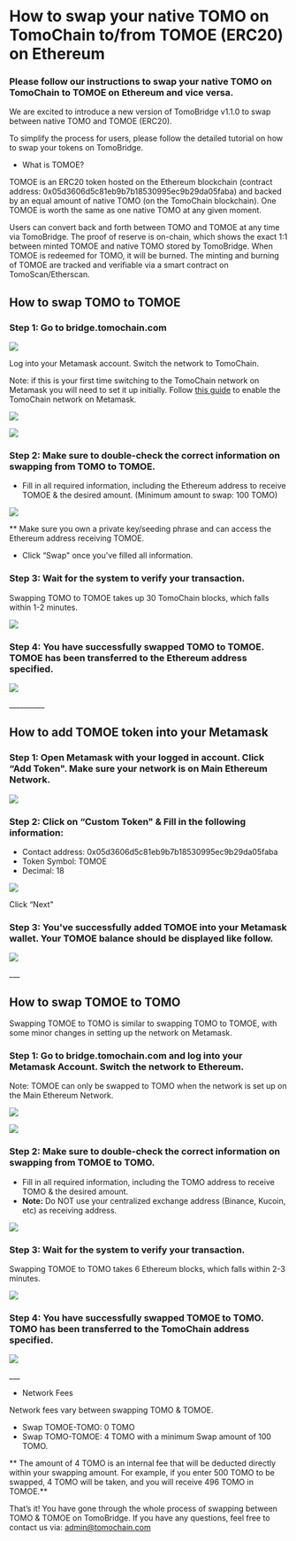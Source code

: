 # How to swap your native TOMO on TomoChain to/from TOMOE \(ERC20\) on Ethereum

### Please follow our instructions to swap your native TOMO on TomoChain to TOMOE on Ethereum and vice versa. 

We are excited to introduce a new version of TomoBridge v1.1.0 to swap between native TOMO and TOMOE \(ERC20\). 

To simplify the process for users, please follow the detailed tutorial on how to swap your tokens on TomoBridge.  


* What is TOMOE?

TOMOE is an ERC20 token hosted on the Ethereum blockchain \(contract address: 0x05d3606d5c81eb9b7b18530995ec9b29da05faba\) and backed by an equal amount of native TOMO \(on the TomoChain blockchain\). One TOMOE is worth the same as one native TOMO at any given moment.   


Users can convert back and forth between TOMO and TOMOE at any time via TomoBridge. The proof of reserve is on-chain, which shows the exact 1:1 between minted TOMOE and native TOMO stored by TomoBridge. When TOMOE is redeemed for TOMO, it will be burned. The minting and burning of TOMOE are tracked and verifiable via a smart contract on TomoScan/Etherscan.  


## How to swap TOMO to TOMOE

### Step 1: Go to bridge.tomochain.com  

![](https://lh3.googleusercontent.com/Y3Cx4DQbiqdgqW3F4YKPqd39MFLeJ01i5Dy64War7sfATuDvEuslhT1uXDJ89pa7M7d5i5NloGlwR0rmg45cTjgprn9l9deqEn6a9AXT3qNpmz_q3tWLEkOKKp2ljnRbkTLQin5n)

Log into your Metamask account. Switch the network to TomoChain. 

Note: if this is your first time switching to the TomoChain network on Metamask you will need to set it up initially. Follow [this guide](https://docs.tomochain.com/general/how-to-connect-to-tomochain-network/metamask) to enable the TomoChain network on Metamask.   


![](https://lh5.googleusercontent.com/njLdwcgDxhVmwJkymQOGRxLZ0LxtchjRsvU3Eb1SJHTC6HPrlvJyrZCZYWBQ6JKO8UgdHJXafTAwVRhmYp0mRbKy41COQ9Se7_Y-aNNvgZ03PNaSoQb5Qx_JUXhWp_iQfIdWRzG3)

![](https://lh5.googleusercontent.com/W28ZS3KDdRvyBOU4cjxwFF0XB85mNkMJunyD7DmSpoP3julAhgRzesndX4L8i07OBDzPtazMnOKC4l56xPYIFcL9Eeh6N7XYYab_shZyT1BQpXpmov3p6cJLr1YKK_pqakatNPXa)

### Step 2: Make sure to double-check the correct information on swapping from TOMO to TOMOE. 

* Fill in all required information, including the Ethereum address to receive TOMOE & the desired amount. \(Minimum amount to swap: 100 TOMO\) 

![](https://lh3.googleusercontent.com/J9H6fJYrNlG7wL8GdRb1G90jbMLcUVGM1_3VdiU58sM309AFgTTN0WyuFpFjIiTU2-bzqKbR0bl155rAo8Xh0ikwhgou6isQLaSI029rBfDO-Q53GxvoVq86X38iZwADsapDsatN)

\*\* Make sure you own a private key/seeding phrase and can access the Ethereum address receiving TOMOE.   


* Click “Swap" once you've filled all information. 

### Step 3: Wait for the system to verify your transaction. 

Swapping TOMO to TOMOE takes up 30 TomoChain blocks, which falls within 1-2 minutes.   


![](https://lh4.googleusercontent.com/7bbOPIx-miarZnb5Nod9Nxr7j3zyJODyVbor53Rvl9K2UV24l0H9ya_EIoA63Q3Br1I4OYNmSiaDrdLDEf3o7Br_6rYDLa4KbISYoAgPexKTcwSLqF0YJHOvx3FE83bN9gUCw7GB)

### Step 4: You have successfully swapped TOMO to TOMOE. TOMOE has been transferred to the Ethereum address specified.  

![](https://lh6.googleusercontent.com/Ytywdysd_0cfNgjMRzXUlRztOAoITjocsqUv5XB1t4MQwNgVTd2570IerhXNLyxzA_1KBZym_lL6dOr_35oi80YffsVE6aa4IzWogpHiJUVQXho8Vk52RdvvKJi3Z3TONYHNfp73)

\_\_\_\_\_\_\_\_\_\_  


## How to add TOMOE token into your Metamask 

### Step 1: Open Metamask with your logged in account. Click “Add Token". Make sure your network is on Main Ethereum Network.  

![](https://lh5.googleusercontent.com/vCt1UWVEB60WQgIbo-cvjzvk0ee-e8N7uxmegsvZ9emrAzIfmI90sBTOUgGSFc9v1CkOaDGv7VQY4TObO5Vgckqi0DnvOJH9tkLaYbqHnEp1OOoF2t-OI1RefXswnjG-kp_yvtjA)

### Step 2: Click on “Custom Token" & Fill in the following information: 

* Contact address: 0x05d3606d5c81eb9b7b18530995ec9b29da05faba
* Token Symbol: TOMOE
* Decimal: 18 

![](https://lh3.googleusercontent.com/f_7cT8juZORzvUmbplo7fsvMnJav2_3puqCrJKyfUfC52kkEaiX7PmQAgBXofwafBuBbZD5cgq_OldVLAShOlL4sc1zvnWpezl51aGnzggJeRCTyKk9Ktfyp8Z82wA4pKqqaiZ9O)

Click “Next"   


### Step 3: You've successfully added TOMOE into your Metamask wallet. Your TOMOE balance should be displayed like follow.  

![](https://lh5.googleusercontent.com/CFCcZBWoTMsAP5uCNEZYZhiiw_QATzNhjkBczeCQpYcnlVY8DMF-qHuSX0bNfRsW4GarPFaHuwhe00lNsU0H63ANPvJcZF3Q4fLE2F4ChPAsvYoBArhSlCTf99vqvg62nzoNfiJX)

\_\_\_   


## How to swap TOMOE to TOMO

Swapping TOMOE to TOMO is similar to swapping TOMO to TOMOE, with some minor changes in setting up the network on Metamask.   


### Step 1: Go to bridge.tomochain.com and log into your Metamask Account. Switch the network to Ethereum.  

Note: TOMOE can only be swapped to TOMO when the network is set up on the Main Ethereum Network.

![](https://lh5.googleusercontent.com/N6WMOfUZlj5FVKw_lOf_pA8Dcru0uIQkwI-Vl1TZ05OSYt4ra_fODAm5JldfZfmKKiv8HHmi4b2PHtzuJhQ6lG4hpapfVOytdeHlalsC6U1zfuK1GO2UT9jdtGgxmoDNuMK6wrSF)

![](https://lh3.googleusercontent.com/De1GDzv3koBWGa4c2FcK9I1Sb3Kxy5ZX7WS3n4zB9NWtYpJtba_-L7YQCPaBraIQxL6uCefTeoc0tvdrrnYuQj07-q1qM_Ie6xG3Gv3Y6U0pXjfyMvbbMgnnXihO0mPyDk4vBmyq)

### Step 2: Make sure to double-check the correct information on swapping from TOMOE to TOMO. 

* Fill in all required information, including the TOMO address to receive TOMO & the desired amount.
* **Note:** Do NOT use your centralized exchange address \(Binance, Kucoin, etc\) as receiving address.

![](https://lh4.googleusercontent.com/oKQyXIWH0sm0WPcw5Y37BgYHhdfc16nwSAVwANJmcocEMlM2qjRjOCrbFoHBsvjEs2cWlaFmGgHyt6Ss3qAGIbhix7nb6OsM7nmqSZLJOdg8RL7mMRnAdux_rhwRuKkgB5GT2qwJ)

### Step 3: Wait for the system to verify your transaction. 

Swapping TOMOE to TOMO takes 6 Ethereum blocks, which falls within 2-3 minutes.   


![](https://lh6.googleusercontent.com/SWKSrB9clwTkf9uR-itSyHQflwCOseTa5TE6XGPpy5JhvuEozFUabaD5l6UZ4SKMXPoVi7ZrcRvP3d8snOIjy8CaSRyPrxJzYLL_h68pM7uxDzYwzREYkSafSGoHj_EuSvNAVCq_)

### Step 4: You have successfully swapped TOMOE to TOMO. TOMO has been transferred to the TomoChain address specified. 

![](https://lh4.googleusercontent.com/Ih6yPqwlbJ8FNUyNrQvzrkondVkXC8js6G0kpBSQebaSLREXrWtGUYLATo4RMBDQ466-lFjQT3WgxDvhKjaeHCJ5WTpTjIaY-cirhi-OCwG7Yub_jUb0KmD21lsTfmCddzVDbgWH)

\_\_\_   


* Network Fees 

Network fees vary between swapping TOMO & TOMOE. 

* Swap TOMOE-TOMO: 0 TOMO
* Swap TOMO-TOMOE: 4 TOMO with a minimum Swap amount of 100 TOMO.

\*\* The amount of 4 TOMO is an internal fee that will be deducted directly within your swapping amount. For example, if you enter 500 TOMO to be swapped, 4 TOMO will be taken, and you will receive 496 TOMO in TOMOE.\*\*   


That’s it! You have gone through the whole process of swapping between TOMO & TOMOE on TomoBridge. If you have any questions, feel free to contact us via: admin@tomochain.com   
  


